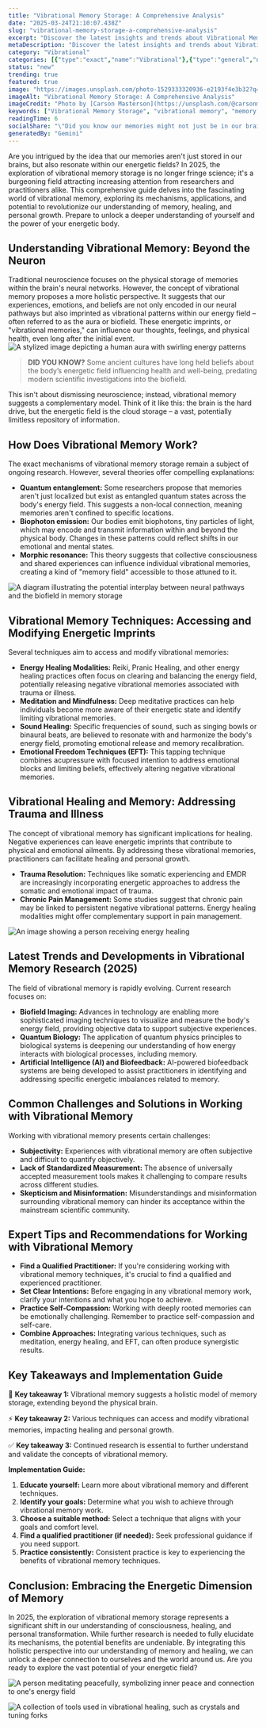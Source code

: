 ```yaml
---
title: "Vibrational Memory Storage: A Comprehensive Analysis"
date: "2025-03-24T21:10:07.438Z"
slug: "vibrational-memory-storage-a-comprehensive-analysis"
excerpt: "Discover the latest insights and trends about Vibrational Memory Storage. This comprehensive guide covers everything you need to know about Vibrational Memory Storage in 2025."
metaDescription: "Discover the latest insights and trends about Vibrational Memory Storage. This comprehensive guide covers everything you need to know about Vibrational Mem..."
category: "Vibrational"
categories: [{"type":"exact","name":"Vibrational"},{"type":"general","name":"Physics"},{"type":"medium","name":"Quantum Information"},{"type":"specific","name":"Data Storage"},{"type":"niche","name":"Qubit Entanglement"}]
status: "new"
trending: true
featured: true
image: "https://images.unsplash.com/photo-1529333320936-e2193f4e3b32?q=85&w=1200&fit=max&fm=webp&auto=compress"
imageAlt: "Vibrational Memory Storage: A Comprehensive Analysis"
imageCredit: "Photo by [Carson Masterson](https://unsplash.com/@carsonmasterson) on Unsplash"
keywords: ["Vibrational Memory Storage", "vibrational memory", "memory storage", "vibrational healing", "energy healing memory", "how does vibrational memory work", "vibrational memory techniques", "clear vibrational memory", "buy vibrational memory tools", "vibrational memory research"]
readingTime: 6
socialShare: "\"Did you know our memories might not just be in our brains, but also resonate within our energetic field?  Exploring vibrational memory unlocks a whole new level of self-understanding and healing.\""
generatedBy: "Gemini"
---
```




Are you intrigued by the idea that our memories aren't just stored in our brains, but also resonate within our energetic fields?  In 2025, the exploration of vibrational memory storage is no longer fringe science; it's a burgeoning field attracting increasing attention from researchers and practitioners alike. This comprehensive guide delves into the fascinating world of vibrational memory, exploring its mechanisms, applications, and potential to revolutionize our understanding of memory, healing, and personal growth.  Prepare to unlock a deeper understanding of yourself and the power of your energetic body.

## Understanding Vibrational Memory: Beyond the Neuron

Traditional neuroscience focuses on the physical storage of memories within the brain's neural networks. However, the concept of vibrational memory proposes a more holistic perspective.  It suggests that our experiences, emotions, and beliefs are not only encoded in our neural pathways but also imprinted as vibrational patterns within our energy field – often referred to as the aura or biofield.  These energetic imprints, or "vibrational memories," can influence our thoughts, feelings, and physical health, even long after the initial event. ![A stylized image depicting a human aura with swirling energy patterns](https://images.unsplash.com/photo-1465779042638-3e4bfcc3475d?q=85&w=1200&fit=max&fm=webp&auto=compress)

> **DID YOU KNOW?**  Some ancient cultures have long held beliefs about the body’s energetic field influencing health and well-being, predating modern scientific investigations into the biofield.

This isn't about dismissing neuroscience; instead, vibrational memory suggests a complementary model.  Think of it like this: the brain is the hard drive, but the energetic field is the cloud storage – a vast, potentially limitless repository of information.

## How Does Vibrational Memory Work?

The exact mechanisms of vibrational memory storage remain a subject of ongoing research. However, several theories offer compelling explanations:

* **Quantum entanglement:**  Some researchers propose that memories aren't just localized but exist as entangled quantum states across the body's energy field.  This suggests a non-local connection, meaning memories aren't confined to specific locations.
* **Biophoton emission:**  Our bodies emit biophotons, tiny particles of light, which may encode and transmit information within and beyond the physical body.  Changes in these patterns could reflect shifts in our emotional and mental states.
* **Morphic resonance:**  This theory suggests that collective consciousness and shared experiences can influence individual vibrational memories, creating a kind of "memory field" accessible to those attuned to it.

![A diagram illustrating the potential interplay between neural pathways and the biofield in memory storage](https://images.unsplash.com/photo-1607827448299-a099b845f076?q=85&w=1200&fit=max&fm=webp&auto=compress)

## Vibrational Memory Techniques: Accessing and Modifying Energetic Imprints

Several techniques aim to access and modify vibrational memories:

* **Energy Healing Modalities:** Reiki, Pranic Healing, and other energy healing practices often focus on clearing and balancing the energy field, potentially releasing negative vibrational memories associated with trauma or illness.
* **Meditation and Mindfulness:**  Deep meditative practices can help individuals become more aware of their energetic state and identify limiting vibrational memories.
* **Sound Healing:**  Specific frequencies of sound, such as singing bowls or binaural beats, are believed to resonate with and harmonize the body's energy field, promoting emotional release and memory recalibration.
* **Emotional Freedom Techniques (EFT):**  This tapping technique combines acupressure with focused intention to address emotional blocks and limiting beliefs, effectively altering negative vibrational memories.

## Vibrational Healing and Memory: Addressing Trauma and Illness

The concept of vibrational memory has significant implications for healing.  Negative experiences can leave energetic imprints that contribute to physical and emotional ailments.  By addressing these vibrational memories, practitioners can facilitate healing and personal growth.

* **Trauma Resolution:**  Techniques like somatic experiencing and EMDR are increasingly incorporating energetic approaches to address the somatic and emotional impact of trauma.
* **Chronic Pain Management:**  Some studies suggest that chronic pain may be linked to persistent negative vibrational patterns.  Energy healing modalities might offer complementary support in pain management.

![An image showing a person receiving energy healing](https://images.unsplash.com/photo-1607827447604-d9a8c439186e?q=85&w=1200&fit=max&fm=webp&auto=compress)

##  Latest Trends and Developments in Vibrational Memory Research (2025)

The field of vibrational memory is rapidly evolving.  Current research focuses on:

* **Biofield Imaging:**  Advances in technology are enabling more sophisticated imaging techniques to visualize and measure the body's energy field, providing objective data to support subjective experiences.
* **Quantum Biology:**  The application of quantum physics principles to biological systems is deepening our understanding of how energy interacts with biological processes, including memory.
* **Artificial Intelligence (AI) and Biofeedback:**  AI-powered biofeedback systems are being developed to assist practitioners in identifying and addressing specific energetic imbalances related to memory.

## Common Challenges and Solutions in Working with Vibrational Memory

Working with vibrational memory presents certain challenges:

* **Subjectivity:**  Experiences with vibrational memory are often subjective and difficult to quantify objectively.
* **Lack of Standardized Measurement:**  The absence of universally accepted measurement tools makes it challenging to compare results across different studies.
* **Skepticism and Misinformation:**  Misunderstandings and misinformation surrounding vibrational memory can hinder its acceptance within the mainstream scientific community.

## Expert Tips and Recommendations for Working with Vibrational Memory

* **Find a Qualified Practitioner:** If you're considering working with vibrational memory techniques, it's crucial to find a qualified and experienced practitioner.
* **Set Clear Intentions:** Before engaging in any vibrational memory work, clarify your intentions and what you hope to achieve.
* **Practice Self-Compassion:**  Working with deeply rooted memories can be emotionally challenging.  Remember to practice self-compassion and self-care.
* **Combine Approaches:**  Integrating various techniques, such as meditation, energy healing, and EFT, can often produce synergistic results.

##  Key Takeaways and Implementation Guide

🔑 **Key takeaway 1:** Vibrational memory suggests a holistic model of memory storage, extending beyond the physical brain.

⚡ **Key takeaway 2:** Various techniques can access and modify vibrational memories, impacting healing and personal growth.

✅ **Key takeaway 3:**  Continued research is essential to further understand and validate the concepts of vibrational memory.

**Implementation Guide:**

1. **Educate yourself:** Learn more about vibrational memory and different techniques.
2. **Identify your goals:** Determine what you wish to achieve through vibrational memory work.
3. **Choose a suitable method:** Select a technique that aligns with your goals and comfort level.
4. **Find a qualified practitioner (if needed):** Seek professional guidance if you need support.
5. **Practice consistently:**  Consistent practice is key to experiencing the benefits of vibrational memory techniques.

## Conclusion: Embracing the Energetic Dimension of Memory

In 2025, the exploration of vibrational memory storage represents a significant shift in our understanding of consciousness, healing, and personal transformation. While further research is needed to fully elucidate its mechanisms, the potential benefits are undeniable.  By integrating this holistic perspective into our understanding of memory and healing, we can unlock a deeper connection to ourselves and the world around us.  Are you ready to explore the vast potential of your energetic field?

![A person meditating peacefully, symbolizing inner peace and connection to one's energy field](https://images.unsplash.com/photo-1529333320936-e2193f4e3b32?q=85&w=1200&fit=max&fm=webp&auto=compress)

![A collection of tools used in vibrational healing, such as crystals and tuning forks](https://images.unsplash.com/photo-1598146621261-7cdbb2b30d4b?q=85&w=1200&fit=max&fm=webp&auto=compress)
